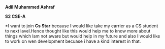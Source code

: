 **Adil Muhammed Ashraf**

**S2 CSE-A**

*I want to join **Cs Star** because I would like take my carrier as a CS student to next lavel.Hence thought like this would help me to know more about things which Iam not aware but would help in my future and also I would like to work on wen development becuase i have a kind interest in that.
